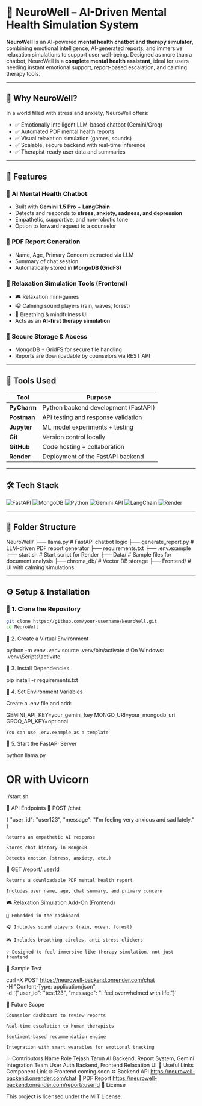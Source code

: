 # 🧠 NeuroWell – AI-Driven Mental Health Simulation System

**NeuroWell** is an AI-powered **mental health chatbot and therapy simulator**, combining emotional intelligence, AI-generated reports, and immersive relaxation simulations to support user well-being. Designed as more than a chatbot, NeuroWell is a **complete mental health assistant**, ideal for users needing instant emotional support, report-based escalation, and calming therapy tools.

---

## 🚀 Why NeuroWell?

In a world filled with stress and anxiety, NeuroWell offers:

- ✅ Emotionally intelligent LLM-based chatbot (Gemini/Groq)
- ✅ Automated PDF mental health reports
- ✅ Visual relaxation simulation (games, sounds)
- ✅ Scalable, secure backend with real-time inference
- ✅ Therapist-ready user data and summaries

---

## 📌 Features

### 🔹 AI Mental Health Chatbot
- Built with **Gemini 1.5 Pro** + **LangChain**
- Detects and responds to **stress, anxiety, sadness, and depression**
- Empathetic, supportive, and non-robotic tone
- Option to forward request to a counselor

### 🔹 PDF Report Generation
- Name, Age, Primary Concern extracted via LLM
- Summary of chat session
- Automatically stored in **MongoDB (GridFS)**

### 🔹 Relaxation Simulation Tools (Frontend)
- 🎮 Relaxation mini-games
- 🎧 Calming sound players (rain, waves, forest)
- 🧘 Breathing & mindfulness UI
- Acts as an **AI-first therapy simulation**

### 🔹 Secure Storage & Access
- MongoDB + GridFS for secure file handling
- Reports are downloadable by counselors via REST API

---

## 🧰 Tools Used

| Tool         | Purpose                              |
|--------------|---------------------------------------|
| **PyCharm**  | Python backend development (FastAPI)  |
| **Postman**  | API testing and response validation   |
| **Jupyter**  | ML model experiments + testing        |
| **Git**      | Version control locally               |
| **GitHub**   | Code hosting + collaboration          |
| **Render**   | Deployment of the FastAPI backend     |

---

## 🛠️ Tech Stack

![FastAPI](https://img.shields.io/badge/FastAPI-009688?style=for-the-badge&logo=fastapi&logoColor=white)
![MongoDB](https://img.shields.io/badge/MongoDB-4EA94B?style=for-the-badge&logo=mongodb&logoColor=white)
![Python](https://img.shields.io/badge/Python-3776AB?style=for-the-badge&logo=python&logoColor=white)
![Gemini API](https://img.shields.io/badge/Gemini-FF6C37?style=for-the-badge&logo=google&logoColor=white)
![LangChain](https://img.shields.io/badge/LangChain-5E8FFF?style=for-the-badge&logo=langchain&logoColor=white)
![Render](https://img.shields.io/badge/Render-Deployed-0078D4?style=for-the-badge&logo=render&logoColor=white)

---

## 📂 Folder Structure

NeuroWell/ ├── llama.py # FastAPI chatbot logic ├── generate_report.py # LLM-driven PDF report generator ├── requirements.txt ├── .env.example ├── start.sh # Start script for Render ├── Data/ # Sample files for document analysis ├── chroma_db/ # Vector DB storage ├── Frontend/ # UI with calming simulations


---

## ⚙️ Setup & Installation

### 🔹 1. Clone the Repository

```bash
git clone https://github.com/your-username/NeuroWell.git
cd NeuroWell
```

🔹 2. Create a Virtual Environment

python -m venv .venv
source .venv/bin/activate  # On Windows: .venv\Scripts\activate

🔹 3. Install Dependencies

pip install -r requirements.txt

🔹 4. Set Environment Variables

Create a .env file and add:

GEMINI_API_KEY=your_gemini_key
MONGO_URI=your_mongodb_uri
GROQ_API_KEY=optional

    You can use .env.example as a template

🔹 5. Start the FastAPI Server

python llama.py
# OR with Uvicorn
./start.sh

🔄 API Endpoints
🧠 POST /chat

{
  "user_id": "user123",
  "message": "I'm feeling very anxious and sad lately."
}

    Returns an empathetic AI response

    Stores chat history in MongoDB

    Detects emotion (stress, anxiety, etc.)

📄 GET /report/:userId

    Returns a downloadable PDF mental health report

    Includes user name, age, chat summary, and primary concern

🎮 Relaxation Simulation Add-On (Frontend)

    📍 Embedded in the dashboard

    🎧 Includes sound players (rain, ocean, forest)

    🎮 Includes breathing circles, anti-stress clickers

    💡 Designed to feel immersive like therapy simulation, not just frontend

🧪 Sample Test

curl -X POST https://neurowell-backend.onrender.com/chat \
     -H "Content-Type: application/json" \
     -d '{"user_id": "test123", "message": "I feel overwhelmed with life."}'

🔮 Future Scope

    Counselor dashboard to review reports

    Real-time escalation to human therapists

    Sentiment-based recommendation engine

    Integration with smart wearables for emotional tracking

✨ Contributors
Name	Role
Tejash Tarun	AI Backend, Report System, Gemini Integration
Team	User Auth Backend, Frontend Relaxation UI
📎 Useful Links
Component	Link
🌐 Frontend	coming soon
⚙️ Backend API	https://neurowell-backend.onrender.com/chat
📄 PDF Report	https://neurowell-backend.onrender.com/report/:userId
📜 License

This project is licensed under the MIT License.
